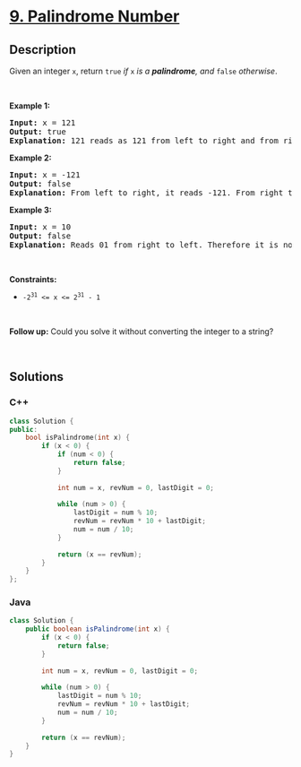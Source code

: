 # [9. Palindrome Number](https://leetcode.com/problems/palindrome-number)

## Description

<p>Given an integer <code>x</code>, return <code>true</code><em> if </em><code>x</code><em> is a </em><span data-keyword="palindrome-integer"><em><strong>palindrome</strong></em></span><em>, and </em><code>false</code><em> otherwise</em>.</p>

<p>&nbsp;</p>
<p><strong class="example">Example 1:</strong></p>

<pre>
<strong>Input:</strong> x = 121
<strong>Output:</strong> true
<strong>Explanation:</strong> 121 reads as 121 from left to right and from right to left.
</pre>

<p><strong class="example">Example 2:</strong></p>

<pre>
<strong>Input:</strong> x = -121
<strong>Output:</strong> false
<strong>Explanation:</strong> From left to right, it reads -121. From right to left, it becomes 121-. Therefore it is not a palindrome.
</pre>

<p><strong class="example">Example 3:</strong></p>

<pre>
<strong>Input:</strong> x = 10
<strong>Output:</strong> false
<strong>Explanation:</strong> Reads 01 from right to left. Therefore it is not a palindrome.
</pre>

<p>&nbsp;</p>
<p><strong>Constraints:</strong></p>

<ul>
    <li><code>-2<sup>31</sup>&nbsp;&lt;= x &lt;= 2<sup>31</sup>&nbsp;- 1</code></li>
</ul>

<p>&nbsp;</p>
<strong>Follow up:</strong> Could you solve it without converting the integer to a string?
<p>&nbsp;</p>

## Solutions

<!-- tabs:start -->

### **C++**

```cpp
class Solution {
public:
    bool isPalindrome(int x) {
        if (x < 0) {
            if (num < 0) {
                return false;
            }
            
            int num = x, revNum = 0, lastDigit = 0;
            
            while (num > 0) {
                lastDigit = num % 10;
                revNum = revNum * 10 + lastDigit;
                num = num / 10;
            }
            
            return (x == revNum);
        }
    }
};
```

### **Java**

```java
class Solution {
    public boolean isPalindrome(int x) {
        if (x < 0) {
            return false;
        }
        
        int num = x, revNum = 0, lastDigit = 0;
        
        while (num > 0) {
            lastDigit = num % 10;
            revNum = revNum * 10 + lastDigit;
            num = num / 10;
        }
        
        return (x == revNum);
    }
}
```

<!-- tabs:end -->